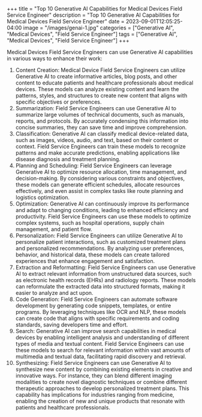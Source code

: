 +++
title = "Top 10 Generative AI Capabilities for Medical Devices Field Service Engineer"
description = "Top 10 Generative AI Capabilities for Medical Devices Field Service Engineer"
date = 2023-09-01T12:05:25-04:00
image = "/images/genai-1.jpg"
categories = ["Generative AI", "Medical Devices", "Field Service Engineer"]
tags = ["Generative AI", "Medical Devices", "Field Service Engineer"]
+++

Medical Devices Field Service Engineers can use Generative AI capabilities in various ways to enhance their work:

1. Content Creation: Medical Device Field Service Engineers can utilize Generative AI to create informative articles, blog posts, and other content to educate patients and healthcare professionals about medical devices. These models can analyze existing content and learn the patterns, styles, and structures to create new content that aligns with specific objectives or preferences.
2. Summarization: Field Service Engineers can use Generative AI to summarize large volumes of technical documents, such as manuals, reports, and protocols. By accurately condensing this information into concise summaries, they can save time and improve comprehension.
3. Classification: Generative AI can classify medical device-related data, such as images, videos, audio, and text, based on their content or context. Field Service Engineers can train these models to recognize patterns and make accurate predictions, enabling applications like disease diagnosis and treatment planning.
4. Planning and Scheduling: Field Service Engineers can leverage Generative AI to optimize resource allocation, time management, and decision-making. By considering various constraints and objectives, these models can generate efficient schedules, allocate resources effectively, and even assist in complex tasks like route planning and logistics optimization.
5. Optimization: Generative AI can continuously improve its performance and adapt to changing conditions, leading to enhanced efficiency and productivity. Field Service Engineers can use these models to optimize complex systems, such as hospital operations, supply chain management, and patient flow.
6. Personalization: Field Service Engineers can utilize Generative AI to personalize patient interactions, such as customized treatment plans and personalized recommendations. By analyzing user preferences, behavior, and historical data, these models can create tailored experiences that enhance engagement and satisfaction.
7. Extraction and Reformatting: Field Service Engineers can use Generative AI to extract relevant information from unstructured data sources, such as electronic health records (EHRs) and radiology reports. These models can reformulate the extracted data into structured formats, making it easier to analyze and act upon.
8. Code Generation: Field Service Engineers can automate software development by generating code snippets, templates, or entire programs. By leveraging techniques like OCR and NLP, these models can create code that aligns with specific requirements and coding standards, saving developers time and effort.
9. Search: Generative AI can improve search capabilities in medical devices by enabling intelligent analysis and understanding of different types of media and textual content. Field Service Engineers can use these models to search for relevant information within vast amounts of multimedia and textual data, facilitating rapid discovery and retrieval.
10. Synthesizing: Field Service Engineers can use Generative AI to synthesize new content by combining existing elements in creative and innovative ways. For instance, they can blend different imaging modalities to create novel diagnostic techniques or combine different therapeutic approaches to develop personalized treatment plans. This capability has implications for industries ranging from medicine, enabling the creation of new and unique products that resonate with patients and healthcare professionals.